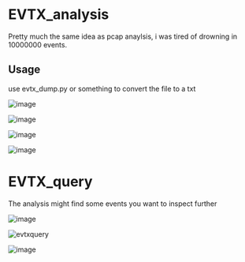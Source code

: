 # EVTX_analysis
Pretty much the same idea as pcap anaylsis, i was tired of drowning in 10000000 events.

## Usage
use evtx_dump.py or something to convert the file to a txt 

![image](https://user-images.githubusercontent.com/50979196/216720008-af59ecac-94de-43ac-a578-c2e82b942061.png)

![image](https://user-images.githubusercontent.com/50979196/216720571-03881958-f5cd-4765-b95a-4f7689a5444b.png)

![image](https://user-images.githubusercontent.com/50979196/216796190-8062ec8f-5625-4e34-a552-59ca0e7f84b3.png)

![image](https://user-images.githubusercontent.com/50979196/216796201-00ff805d-bb19-4a51-b2a3-bd602dc56503.png)


# EVTX_query
The analysis might find some events you want to inspect further

![image](https://user-images.githubusercontent.com/50979196/216701362-70931c6a-cc0c-4808-a616-c2c16510ae56.png)


![evtxquery](https://user-images.githubusercontent.com/50979196/216701187-9dca6ae4-7d1b-4def-ab89-053bc7c0c7a8.png)

![image](https://user-images.githubusercontent.com/50979196/216720829-e1c337f9-d6d7-47fb-9f17-39e339cdea36.png)

